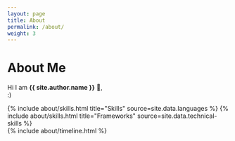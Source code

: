 ```yaml
---
layout: page
title: About
permalink: /about/
weight: 3
---
```


# **About Me**

Hi I am **{{ site.author.name }}** :wave:,<br>
:)

<div class="row">
{% include about/skills.html title="Skills" source=site.data.languages %}
{% include about/skills.html title="Frameworks" source=site.data.technical-skills %}
</div>

<div class="row">
{% include about/timeline.html %}
</div>